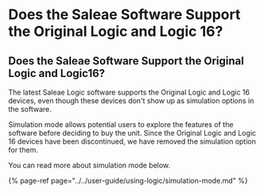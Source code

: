 # Does the Saleae Software Support the Original Logic and Logic 16?

## Does the Saleae Software Support the Original Logic and Logic16?

The latest Saleae Logic software supports the Original Logic and Logic 16 devices, even though these devices don't show up as simulation options in the software.

Simulation mode allows potential users to explore the features of the software before deciding to buy the unit. Since the Original Logic and Logic 16 devices have been discontinued, we have removed the simulation option for them.

You can read more about simulation mode below.

{% page-ref page="../../user-guide/using-logic/simulation-mode.md" %}









